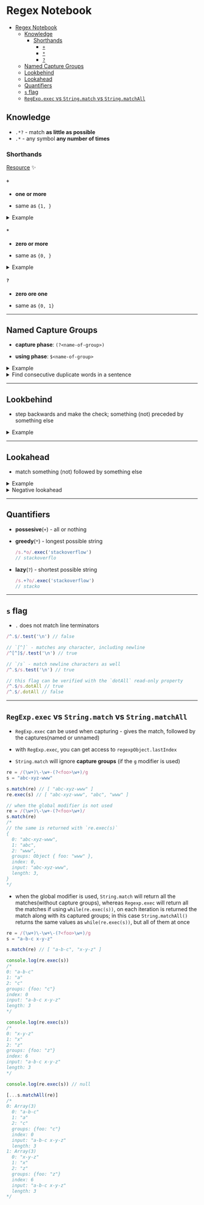# Regex Notebook

- [Regex Notebook](#regex-notebook)
  - [Knowledge](#knowledge)
    - [Shorthands](#shorthands)
      - [`+`](#)
      - [`*`](#-1)
      - [`?`](#-2)
  - [Named Capture Groups](#named-capture-groups)
  - [Lookbehind](#lookbehind)
  - [Lookahead](#lookahead)
  - [Quantifiers](#quantifiers)
  - [`s` flag](#s-flag)
  - [`RegExp.exec` vs `String.match` vs `String.matchAll`](#regexpexec-vs-stringmatch-vs-stringmatchall)

## Knowledge

* `.*?` - match **as little as possible**
* `.*` - any symbol **any number of times**

### Shorthands

[Resource](https://javascript.info/regexp-quantifiers) :sparkles:

#### `+`

* **one or more**

* same as `{1, }`

<details>
<summary>Example</summary>
<br>


```typescript
("100 10 1").match(/\d0+/g) // ["100", "10"]
```
</details>

#### `*`

* **zero or more**

* same as `{0, }`

<details>
<summary>Example</summary>
<br>


```typescript
("100 10 1").match(/\d0*/g) // ["100", "10", "1"]
```
</details>

#### `?`

* **zero ore one**

* same as `{0, 1}`

---

## Named Capture Groups

* **capture phase**: `(?<name-of-group>)`

* **using phase**: `$<name-of-group>`

<details>
<summary>Example</summary>
<br>


```typescript
let re = /(\d{4})-(\d{2})-(\d{2})/;
let match = re.exec('2019-04-19')
console.log(match) // ['2019-04-19', '2019', '04', '19', index: 0, input: '2019-04-19', groups: undefined ]​​​​​

re = /(?<year>\d{4})-(?<month>\d{2})-(?<day>\d{2})/
match = re.exec('2019-04-19')

console.log(match.groups) // { year: '2019', month: '04', day: '19' }

// ===================================

re = /(?<year>\d{4})-(?<month>\d{2})-(?<day>\d{2})/
match = re.exec('2019-04-19')

console.log(match.groups) // { year: '2019', month: '04', day: '19' }
```
</details>

<details>
<summary>Find consecutive duplicate words in a sentence</summary>
<br>


```typescript
re = /\b(?<dup>\w+)\s+\k<dup>\b/
match = re.exec('Get that that cat off the table!');
console.log(match[0]) // ​​​​​that that

// ==================================

const sameWords = /(?<word>\w+)\s*===\s*(\k<word>)/
console.log(sameWords.test("andrei === andrei")) // true
console.log(sameWords.test("orange === apple")) // false

// ==================================

const switchNames = /(?<firstName>\w+)\s+(?<lastName>\w+)/;
console.log("Andrei Gatej".replace(switchNames, "$<lastName> $<firstName>")) // Gatej Andrei

// ==================================
// ==================================
```
</details>

---

## Lookbehind

* step backwards and make the check; something (not) preceded by something else

<details>
<summary>Example</summary>
<br>


```typescript
re = /(?<=\$|£|€)\d+(\.\d*)?/
console.log(re.exec('199')) // null
console.log(re.exec('$199')) // ​​​​​[ '199', undefined, index: 1, input: '$199', groups: undefined ]​​​​​
console.log(re.exec('€199.30')) // ​​​​​​​​​​[ '199.30', '.30', index: 1, input: '€199.30', groups: undefined ]
```
</details>

---

## Lookahead

* match something (not) followed by something else

<details>
<summary>Example</summary>
<br>


```typescript
let str = "andr3eeee1"
console.log(str.replace(/((?!\d))/g, '*')) // "*a*n*d*r3*e*e*e*e1*"
console.log(str.replace(/((?=\d))/g, '*')) // "andr*3eeee*1"
```
</details>

<details>
<summary>Negative lookahead</summary>
<br>

```typescript
const re = /\((?!(.*[?]))/;

re.test('(abcd)') // true
re.test('(ab?cd)') // false
```

```typescript
// without `.*`, it would only be `false` if `?` comes first after `(`
const re = /\((?!(.*[?]))/;

re.test('(abcd)') // true
re.test('(?abcd)') // false
re.test('(ab?cd)') // true
```
</details>

---

## Quantifiers

* **possesive**(`+`) - all or nothing

* **greedy**(`*`) - longest possible string
    ```javascript
    /s.*o/.exec('stackoverflow')
    // stackoverflo
    ```

* **lazy**(`?`) - shortest possible string
    ```javascript
    /s.+?o/.exec('stackoverflow')
    // stacko
    ```
---

## `s` flag

* `.` does not match line terminators

```js
/^.$/.test('\n') // false

// `[^]` - matches any character, including newline
/^[^]$/.test('\n') // true

// `/s` - match newline characters as well
/^.$/s.test('\n') // true

// this flag can be verified with the `dotAll` read-only property
/^.$/s.dotAll // true
/^.$/.dotAll // false
```

---

## `RegExp.exec` vs `String.match` vs `String.matchAll`

* `RegExp.exec` can be used when capturing - gives the match, followed by the captures(named or unnamed)

* with `RegExp.exec`, you can get access to `regexpObject.lastIndex`

* `String.match` will ignore **capture groups** (if the `g` modifier is used)

```js
re = /(\w+)\-\w+-(?<foo>\w+)/g
s = "abc-xyz-www"

s.match(re) // [ "abc-xyz-www" ]
re.exec(s) // [ "abc-xyz-www", "abc", "www" ]

// when the global modifier is not used
re = /(\w+)\-\w+-(?<foo>\w+)/
s.match(re)
/* 
// the same is returned with `re.exec(s)`
{
  0: "abc-xyz-www",
  1: "abc",
  2: "www",
  groups: Object { foo: "www" },
  index: 0,
  input: "abc-xyz-www",
  length: 3,
}
*/
```

* when the global modifier is used, `String.match` will return all the matches(without capture groups), whereas `Regexp.exec` will return all the matches if using `while(re.exec(s))`, on each iteration is returned the match along with its captured groups; in this case `String.matchAll()` returns the same values as `while(re.exec(s))`, but all of them at once

```js
re = /(\w+)\-\w+\-(?<foo>\w+)/g
s = "a-b-c x-y-z"

s.match(re) // [ "a-b-c", "x-y-z" ]

console.log(re.exec(s))
/* 
0: "a-b-c"
1: "a"
2: "c"
groups: {foo: "c"}
index: 0
input: "a-b-c x-y-z"
length: 3
*/

console.log(re.exec(s))
/* 
0: "x-y-z"
1: "x"
2: "z"
groups: {foo: "z"}
index: 6
input: "a-b-c x-y-z"
length: 3
*/

console.log(re.exec(s)) // null

[...s.matchAll(re)]
/* 
0: Array(3)
  0: "a-b-c"
  1: "a"
  2: "c"
  groups: {foo: "c"}
  index: 0
  input: "a-b-c x-y-z"
  length: 3
1: Array(3)
  0: "x-y-z"
  1: "x"
  2: "z"
  groups: {foo: "z"}
  index: 6
  input: "a-b-c x-y-z"
  length: 3
*/
```